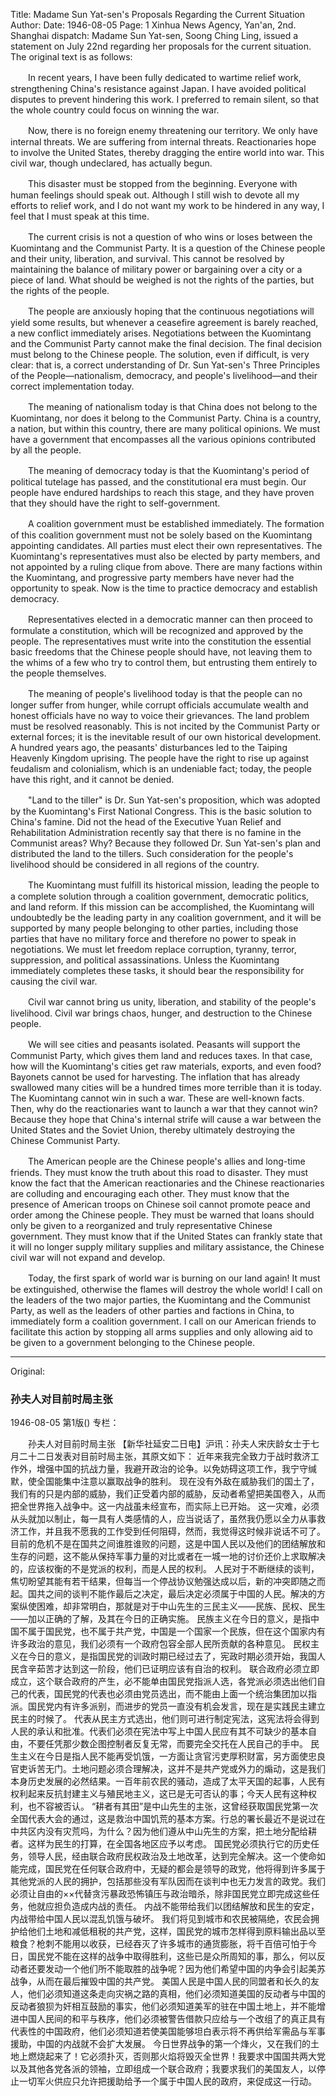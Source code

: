 Title: Madame Sun Yat-sen's Proposals Regarding the Current Situation
Author:
Date: 1946-08-05
Page: 1
Xinhua News Agency, Yan'an, 2nd. Shanghai dispatch: Madame Sun Yat-sen, Soong Ching Ling, issued a statement on July 22nd regarding her proposals for the current situation. The original text is as follows:

　　In recent years, I have been fully dedicated to wartime relief work, strengthening China's resistance against Japan. I have avoided political disputes to prevent hindering this work. I preferred to remain silent, so that the whole country could focus on winning the war.

　　Now, there is no foreign enemy threatening our territory. We only have internal threats. We are suffering from internal threats. Reactionaries hope to involve the United States, thereby dragging the entire world into war. This civil war, though undeclared, has actually begun.

　　This disaster must be stopped from the beginning. Everyone with human feelings should speak out. Although I still wish to devote all my efforts to relief work, and I do not want my work to be hindered in any way, I feel that I must speak at this time.

　　The current crisis is not a question of who wins or loses between the Kuomintang and the Communist Party. It is a question of the Chinese people and their unity, liberation, and survival. This cannot be resolved by maintaining the balance of military power or bargaining over a city or a piece of land. What should be weighed is not the rights of the parties, but the rights of the people.

　　The people are anxiously hoping that the continuous negotiations will yield some results, but whenever a ceasefire agreement is barely reached, a new conflict immediately arises. Negotiations between the Kuomintang and the Communist Party cannot make the final decision. The final decision must belong to the Chinese people. The solution, even if difficult, is very clear: that is, a correct understanding of Dr. Sun Yat-sen's Three Principles of the People—nationalism, democracy, and people's livelihood—and their correct implementation today.

　　The meaning of nationalism today is that China does not belong to the Kuomintang, nor does it belong to the Communist Party. China is a country, a nation, but within this country, there are many political opinions. We must have a government that encompasses all the various opinions contributed by all the people.

　　The meaning of democracy today is that the Kuomintang's period of political tutelage has passed, and the constitutional era must begin. Our people have endured hardships to reach this stage, and they have proven that they should have the right to self-government.

　　A coalition government must be established immediately. The formation of this coalition government must not be solely based on the Kuomintang appointing candidates. All parties must elect their own representatives. The Kuomintang's representatives must also be elected by party members, and not appointed by a ruling clique from above. There are many factions within the Kuomintang, and progressive party members have never had the opportunity to speak. Now is the time to practice democracy and establish democracy.

　　Representatives elected in a democratic manner can then proceed to formulate a constitution, which will be recognized and approved by the people. The representatives must write into the constitution the essential basic freedoms that the Chinese people should have, not leaving them to the whims of a few who try to control them, but entrusting them entirely to the people themselves.

　　The meaning of people's livelihood today is that the people can no longer suffer from hunger, while corrupt officials accumulate wealth and honest officials have no way to voice their grievances. The land problem must be resolved reasonably. This is not incited by the Communist Party or external forces; it is the inevitable result of our own historical development. A hundred years ago, the peasants' disturbances led to the Taiping Heavenly Kingdom uprising. The people have the right to rise up against feudalism and colonialism, which is an undeniable fact; today, the people have this right, and it cannot be denied.

　　"Land to the tiller" is Dr. Sun Yat-sen's proposition, which was adopted by the Kuomintang's First National Congress. This is the basic solution to China's famine. Did not the head of the Executive Yuan Relief and Rehabilitation Administration recently say that there is no famine in the Communist areas? Why? Because they followed Dr. Sun Yat-sen's plan and distributed the land to the tillers. Such consideration for the people's livelihood should be considered in all regions of the country.

　　The Kuomintang must fulfill its historical mission, leading the people to a complete solution through a coalition government, democratic politics, and land reform. If this mission can be accomplished, the Kuomintang will undoubtedly be the leading party in any coalition government, and it will be supported by many people belonging to other parties, including those parties that have no military force and therefore no power to speak in negotiations. We must let freedom replace corruption, tyranny, terror, suppression, and political assassinations. Unless the Kuomintang immediately completes these tasks, it should bear the responsibility for causing the civil war.

　　Civil war cannot bring us unity, liberation, and stability of the people's livelihood. Civil war brings chaos, hunger, and destruction to the Chinese people.

　　We will see cities and peasants isolated. Peasants will support the Communist Party, which gives them land and reduces taxes. In that case, how will the Kuomintang's cities get raw materials, exports, and even food? Bayonets cannot be used for harvesting. The inflation that has already swallowed many cities will be a hundred times more terrible than it is today. The Kuomintang cannot win in such a war. These are well-known facts. Then, why do the reactionaries want to launch a war that they cannot win? Because they hope that China's internal strife will cause a war between the United States and the Soviet Union, thereby ultimately destroying the Chinese Communist Party.

　　The American people are the Chinese people's allies and long-time friends. They must know the truth about this road to disaster. They must know the fact that the American reactionaries and the Chinese reactionaries are colluding and encouraging each other. They must know that the presence of American troops on Chinese soil cannot promote peace and order among the Chinese people. They must be warned that loans should only be given to a reorganized and truly representative Chinese government. They must know that if the United States can frankly state that it will no longer supply military supplies and military assistance, the Chinese civil war will not expand and develop.

　　Today, the first spark of world war is burning on our land again! It must be extinguished, otherwise the flames will destroy the whole world! I call on the leaders of the two major parties, the Kuomintang and the Communist Party, as well as the leaders of other parties and factions in China, to immediately form a coalition government. I call on our American friends to facilitate this action by stopping all arms supplies and only allowing aid to be given to a government belonging to the Chinese people.



<hr /> 

Original: 


### 孙夫人对目前时局主张

1946-08-05
第1版()
专栏：

　　孙夫人对目前时局主张
    【新华社延安二日电】沪讯：孙夫人宋庆龄女士于七月二十二日发表对目前时局主张，其原文如下：
    近年来我完全致力于战时救济工作外，增强中国的抗战力量，我避开政治的论争。以免妨碍这项工作，我宁守缄默，使全国能集中注意以赢取战争的胜利。
    现在没有外敌在威胁我们的国土了，我们有的只是内部的威胁，我们正受着内部的威胁，反动者希望把美国卷入，从而把全世界拖入战争中。这一内战虽未经宣布，而实际上已开始。
    这一灾难，必须从头就加以制止，每一具有人类感情的人，应当说话了，虽然我仍愿以全力从事救济工作，并且我不愿我的工作受到任何阻碍，然而，我觉得这时候非说话不可了。
    目前的危机不是在国共之间谁胜谁败的问题，这是中国人民以及他们的团结解放和生存的问题，这不能从保持军事力量的对比或者在一城一地的讨价还价上求取解决的，应该权衡的不是党派的权利，而是人民的权利。
    人民对于不断继续的谈判，焦切盼望其能有若干结果，但每当一个停战协议勉强达成以后，新的冲突即随之而起。国共之间的谈判不能作最后之决定，最后决定必须属于中国的人民。解决的方案纵使困难，却非常明白，那就是对于中山先生的三民主义——民族、民权、民生——加以正确的了解，及其在今日的正确实施。
    民族主义在今日的意义，是指中国不属于国民党，也不属于共产党，中国是一个国家一个民族，但在这个国家内有许多政治的意见，我们必须有一个政府包容全部人民所贡献的各种意见。
    民权主义在今日的意义，是指国民党的训政时期已经过去了，宪政时期必须开始，我国人民含辛茹苦才达到这一阶段，他们已证明应该有自治的权利。
    联合政府必须立即成立，这个联合政府的产生，必不能单由国民党指派人选，各党派必须选出他们自己的代表，国民党的代表也必须由党员选出，而不能由上面一个统治集团加以指派。国民党内有许多派别，而进步的党员一直没有机会发言，现在是实践民主建立民主的时候了。
    代表从民主方式选出，他们则可进行制定宪法，这宪法将会得到人民的承认和批准。代表们必须在宪法中写上中国人民应有其不可缺少的基本自由，不要任凭那少数企图控制者反复无常，而要完全交托在人民自己的手中。
    民生主义在今日是指人民不能再受饥饿，一方面让贪官污吏厚积财富，另方面使忠良官吏诉苦无门。土地问题必须合理解决，这并不是共产党或外力的煽动，这是我们本身历史发展的必然结果。一百年前农民的骚动，造成了太平天国的起事，人民有权利起来反抗封建主义与殖民地主义，这已是无可否认的事；今天人民有这种权利，也不容被否认。
    “耕者有其田”是中山先生的主张，这曾经获取国民党第一次全国代表大会的通过，这是救治中国饥荒的基本方案。行总的署长最近不是说过在中共区内没有灾荒吗，为什么？因为他们遵从中山先生的方案，把土地分配给耕者。这样为民生的打算，在全国各地区应予以考虑。
    国民党必须执行它的历史任务，领导人民，经由联合政府民权政治及土地改革，达到完全解决。这一个使命如能完成，国民党在任何联合政府中，无疑的都会是领导的政党，他将得到许多属于其他党派的人民的拥护，包括那些没有军队因而在谈判中也无力发言的政党。我们必须让自由的××代替贪污暴政恐怖镇压与政治暗杀，除非国民党立即完成这些任务，他就应担负造成内战的责任。
    内战不能带给我们以团结解放和民生的安定，内战带给中国人民以混乱饥饿与破坏。
    我们将见到城市和农民被隔绝，农民会拥护给他们土地和减低租税的共产党，这样，国民党的城市怎样得到原料输出品以至粮食？枪刺不能用以收获，已经吞灭了许多城市的通货膨胀，将千百倍可怕于今日，国民党不能在这样的战争中取得胜利，这些已是众所周知的事，那么，何以反动者还要发动一个他们所不能取胜的战争呢？因为他们希望中国的内争会引起美苏战争，从而在最后摧毁中国的共产党。
    美国人民是中国人民的同盟者和长久的友人，他们必须知道这条走向灾祸之路的真相，他们必须知道美国的反动者与中国的反动者狼狈为奸相互鼓励的事实，他们必须知道美军的驻在中国土地上，并不能增进中国人民间的和平与秩序，他们必须被警告借款只应给与一个改组了的真正具有代表性的中国政府，他们必须知道若使美国能够坦白表示将不再供给军需品与军事援助，中国的内战就不会扩大发展。
    今日世界战争的第一个烽火，又在我们的土地上燃烧起来了！它必须扑灭，否则那火焰将毁灭全世界！我要求中国国共两大党以及其他各党各派的领袖，立即组成一个联合政府；我要求我们的美国友人，以停止一切军火供应只允许把援助给予一个属于中国人民的政府，来促成这一行动。
